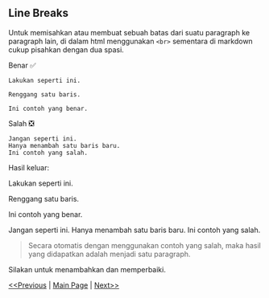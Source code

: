 ## Line Breaks
Untuk memisahkan atau membuat sebuah batas dari suatu paragraph ke paragraph lain, di dalam html menggunakan `<br>` sementara di markdown cukup pisahkan dengan dua spasi.

Benar ✅
```
Lakukan seperti ini.

Renggang satu baris.

Ini contoh yang benar.
```
Salah ❎
```
Jangan seperti ini.
Hanya menambah satu baris baru.
Ini contoh yang salah.
```
Hasil keluar:

Lakukan seperti ini.

Renggang satu baris.

Ini contoh yang benar.

Jangan seperti ini.
Hanya menambah satu baris baru.
Ini contoh yang salah.

> Secara otomatis dengan menggunakan contoh yang salah, maka hasil yang didapatkan adalah menjadi satu paragraph.

Silakan untuk menambahkan dan memperbaiki.

[<<Previous]() | [Main Page](/index.md) | [Next>>]()
